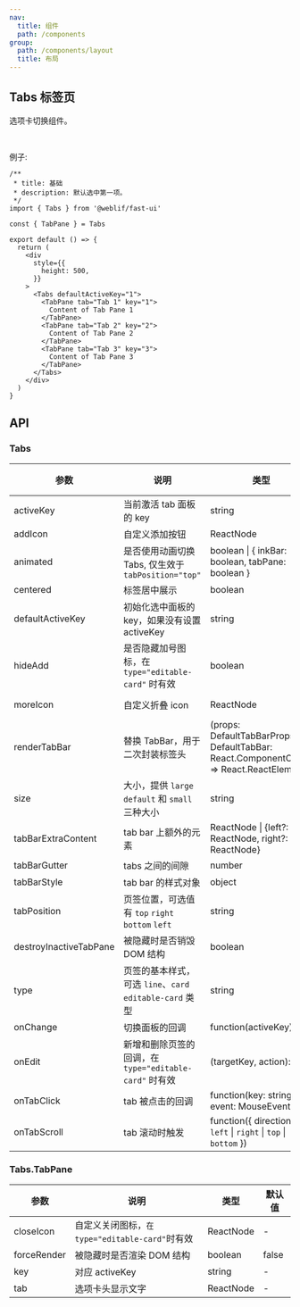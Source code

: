 ```yaml
---
nav:
  title: 组件
  path: /components
group:
  path: /components/layout
  title: 布局
---
```


## Tabs 标签页

选项卡切换组件。

<br />

例子:

```tsx
/**
 * title: 基础
 * description: 默认选中第一项。
 */
import { Tabs } from '@weblif/fast-ui'

const { TabPane } = Tabs

export default () => {
  return (
    <div
      style={{
        height: 500,
      }}
    >
      <Tabs defaultActiveKey="1">
        <TabPane tab="Tab 1" key="1">
          Content of Tab Pane 1
        </TabPane>
        <TabPane tab="Tab 2" key="2">
          Content of Tab Pane 2
        </TabPane>
        <TabPane tab="Tab 3" key="3">
          Content of Tab Pane 3
        </TabPane>
      </Tabs>
    </div>
  )
}
```

## API

### Tabs

| 参数                   | 说明                                                     | 类型                                                                                   | 默认值                           | 版本 |
| ---------------------- | -------------------------------------------------------- | -------------------------------------------------------------------------------------- | -------------------------------- | ---- |
| activeKey              | 当前激活 tab 面板的 key                                  | string                                                                                 | -                                |      |
| addIcon                | 自定义添加按钮                                           | ReactNode                                                                              | -                                |      |
| animated               | 是否使用动画切换 Tabs, 仅生效于 `tabPosition="top"`      | boolean \| { inkBar: boolean, tabPane: boolean }                                       | { inkBar: true, tabPane: false } |      |
| centered               | 标签居中展示                                             | boolean                                                                                | false                            |      |
| defaultActiveKey       | 初始化选中面板的 key，如果没有设置 activeKey             | string                                                                                 | `第一个面板`                     |      |
| hideAdd                | 是否隐藏加号图标，在 `type="editable-card"` 时有效       | boolean                                                                                | false                            |      |
| moreIcon               | 自定义折叠 icon                                          | ReactNode                                                                              | &lt;EllipsisOutlined />          |      |
| renderTabBar           | 替换 TabBar，用于二次封装标签头                          | (props: DefaultTabBarProps, DefaultTabBar: React.ComponentClass) => React.ReactElement | -                                |      |
| size                   | 大小，提供 `large` `default` 和 `small` 三种大小         | string                                                                                 | `default`                        |      |
| tabBarExtraContent     | tab bar 上额外的元素                                     | ReactNode \| {left?: ReactNode, right?: ReactNode}                                     | -                                |      |
| tabBarGutter           | tabs 之间的间隙                                          | number                                                                                 | -                                |      |
| tabBarStyle            | tab bar 的样式对象                                       | object                                                                                 | -                                |      |
| tabPosition            | 页签位置，可选值有 `top` `right` `bottom` `left`         | string                                                                                 | `top`                            |      |
| destroyInactiveTabPane | 被隐藏时是否销毁 DOM 结构                                | boolean                                                                                | false                            |      |
| type                   | 页签的基本样式，可选 `line`、`card` `editable-card` 类型 | string                                                                                 | `line`                           |      |
| onChange               | 切换面板的回调                                           | function(activeKey) {}                                                                 | -                                |      |
| onEdit                 | 新增和删除页签的回调，在 `type="editable-card"` 时有效   | (targetKey, action): void                                                              | -                                |      |
| onTabClick             | tab 被点击的回调                                         | function(key: string, event: MouseEvent)                                               | -                                |      |
| onTabScroll            | tab 滚动时触发                                           | function({ direction: `left` \| `right` \| `top` \| `bottom` })                        | -                                |      |

### Tabs.TabPane

| 参数        | 说明                                            | 类型      | 默认值 |
| ----------- | ----------------------------------------------- | --------- | ------ |
| closeIcon   | 自定义关闭图标，`在 type="editable-card"`时有效 | ReactNode | -      |
| forceRender | 被隐藏时是否渲染 DOM 结构                       | boolean   | false  |
| key         | 对应 activeKey                                  | string    | -      |
| tab         | 选项卡头显示文字                                | ReactNode | -      |
